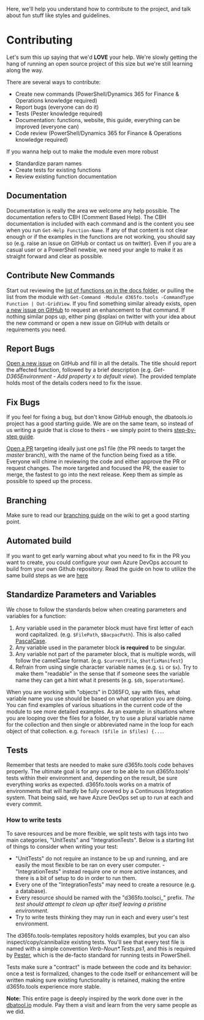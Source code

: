 ﻿Here, we'll help you understand how to contribute to the project, and talk about fun stuff like styles and guidelines.
# Contributing
Let's sum this up saying that we'd **LOVE** your help. We're slowly getting the hang of running an open source project of this size but we're still learning along the way.

There are several ways to contribute:
 - Create new commands (PowerShell/Dynamics 365 for Finance & Operations knowledge required)
 - Report bugs (everyone can do it)
 - Tests (Pester knowledge required)
 - Documentation: functions, website, this guide, everything can be improved (everyone can)
 - Code review (PowerShell/Dynamics 365 for Finance & Operations knowledge required)

If you wanna help out to make the module even more robust
   - Standardize param names
   - Create tests for existing functions
   - Review existing function documentation

## Documentation
Documentation is really the area we welcome any help possible. The documentation refers to CBH (Comment Based Help). The CBH documentation is included with each command and is the content you see when you run `Get-Help Function-Name`. If any of that content is not clear enough or if the examples in the functions are not working, you should say so (e.g. raise an issue on GitHub or contact us on twitter). Even if you are a casual user or a PowerShell newbie, we need your angle to make it as straight forward and clear as possible.

## Contribute New Commands
Start out reviewing the [list of functions on in the docs folder](https://github.com/d365collaborative/d365fo.tools/tree/master/docs), or pulling the list from the module with `Get-Command -Module d365fo.tools -CommandType Function | Out-GridView`. If you find something similar already exists, open [a new issue on GitHub](https://github.com/d365collaborative/d365fo.tools/issues/new) to request an enhancement to that command. If nothing similar pops up, either ping @splaxi on twitter with your idea about the new command or open a new issue on GitHub with details or requirements you need.

## Report Bugs
[Open a new issue](https://github.com/d365collaborative/d365fo.tools/issues/new) on GitHub and fill in all the details. The title should report the affected function, followed by a brief description (e.g. _Get-D365Environment - Add property x to default view_). The provided template holds most of the details coders need to fix the issue.

## Fix Bugs
If you feel for fixing a bug, but don't know GitHub enough, the dbatools.io project has a good starting guide. We are on the same team, so instead of us writing a guide that is close to theirs - we simply point to theirs [step-by-step guide](https://dbatools.io/firstpull).

[Open a PR](https://github.com/d365collaborative/d365fo.tools/pulls) targeting ideally just one ps1 file (the PR needs to target the *master* branch), with the name of the function being fixed as a title. Everyone will chime in reviewing the code and either approve the PR or request changes. The more targeted and focused the PR, the easier to merge, the fastest to go into the next release. Keep them as simple as possible to speed up the process.

## Branching
Make sure to read our [branching guide](https://github.com/d365collaborative/d365fo.tools/wiki/Branching) on the wiki to get a good starting point.

## Automated build
If you want to get early warning about what you need to fix in the PR you want to create, you could configure your own Azure DevOps account to build from your own Github repository. Read the guide on how to utilize the same build steps as we are [here](https://github.com/d365collaborative/d365fo.tools/wiki/Azure-DevOps-Build-Configuration)


## Standardize Parameters and Variables
We chose to follow the standards below when creating parameters and variables for a function:

1) Any variable used in the parameter block must have first letter of each word capitalized. (e.g. `$FilePath`, `$BacpacPath`). This is also called [PascalCase](https://en.wikipedia.org/wiki/Camel_case).
2) Any variable used in the parameter block **is required** to be singular.
3) Any variable not part of the parameter block, that is multiple words, will follow the camelCase format. (e.g. `$currentFile`, `$hotfixManifest`)
4) Refrain from using single character variable names (e.g. `$i` or `$x`). Try to make them "readable" in the sense that if someone sees the variable name they can get a hint what it presents (e.g. `$db`, `$operatorName`).

When you are working with "objects" in D365FO, say with files, what variable name you use should be based on what operation you are doing. You can find examples of various situations in the current code of the module to see more detailed examples. As an example: in situations where you are looping over the files for a folder, try to use a plural variable name for the collection and then single or abbreviated name in the loop for each object of that collection. e.g. `foreach ($file in $files) {...`.

## Tests
Remember that tests are needed to make sure d365fo.tools code behaves properly. The ultimate goal is for any user to be able to run d365fo.tools' tests within their environment and, depending on the result, be sure everything works as expected. d365fo.tools works on a matrix of environments that will hardly be fully covered by a Continuous Integration system. That being said, we have Azure DevOps set up to run at each and every commit.

### How to write tests
To save resources and be more flexible, we split tests with tags into two main categories, "UnitTests" and "IntegrationTests". Below is a starting list of things to consider when writing your test:
- "UnitTests" do not require an instance to be up and running, and are easily the most flexible to be ran on every user computer. - "IntegrationTests" instead require one or more active instances, and there is a bit of setup to do in order to run them.
- Every one of the "IntegrationTests" may need to create a resource (e.g. a database).
- Every resource should be named with the "d365fo.toolsci_" prefix. _The test should attempt to clean up after itself leaving a pristine environment._
- Try to write tests thinking they may run in each and every user's test environment.

The d365fo.tools-templates repository holds examples, but you can also inspect/copy/cannibalize existing tests. You'll see that every test file is named with a simple convention _Verb-Noun*.Tests.ps1_, and this is required by [Pester](https://GitHub.com/pester/Pester), which is the de-facto standard for running tests in PowerShell.

Tests make sure a "contract" is made between the code and its behavior: once a test is formalized, changes to the code itself or enhancement will be written making sure existing functionality is retained, making the entire d365fo.tools experience more stable.

**Note:** This entire page is deeply inspired by the work done over in the [dbatool.io](https://github.com/sqlcollaborative/dbatools) module. Pay them a visit and learn from the very same people as we did.